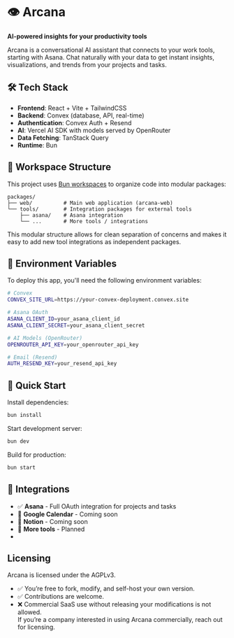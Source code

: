 # 👁️ Arcana

**AI-powered insights for your productivity tools**

Arcana is a conversational AI assistant that connects to your work tools, starting with Asana. Chat naturally with your data to get instant insights, visualizations, and trends from your projects and tasks.

## 🛠 Tech Stack

- **Frontend**: React + Vite + TailwindCSS
- **Backend**: Convex (database, API, real-time)
- **Authentication**: Convex Auth + Resend
- **AI**: Vercel AI SDK with models served by OpenRouter
- **Data Fetching**: TanStack Query
- **Runtime**: Bun

## 📁 Workspace Structure

This project uses [Bun workspaces](https://bun.com/docs/install/workspaces) to organize code into modular packages:

```
packages/
├── web/          # Main web application (arcana-web)
└── tools/        # Integration packages for external tools
    ├── asana/    # Asana integration
    └── ...       # More tools / integrations
```

This modular structure allows for clean separation of concerns and makes it easy to add new tool integrations as independent packages.

## 🔧 Environment Variables

To deploy this app, you'll need the following environment variables:

```bash
# Convex
CONVEX_SITE_URL=https://your-convex-deployment.convex.site

# Asana OAuth
ASANA_CLIENT_ID=your_asana_client_id
ASANA_CLIENT_SECRET=your_asana_client_secret

# AI Models (OpenRouter)
OPENROUTER_API_KEY=your_openrouter_api_key

# Email (Resend)
AUTH_RESEND_KEY=your_resend_api_key
```

## 🚀 Quick Start

Install dependencies:
```bash
bun install
```

Start development server:
```bash
bun dev
```

Build for production:
```bash
bun start
```

## 🔗 Integrations

- ✅ **Asana** - Full OAuth integration for projects and tasks
- 🚧 **Google Calendar** - Coming soon
- 🚧 **Notion** - Coming soon
- 🚧 **More tools** - Planned
- 

## Licensing

Arcana is licensed under the AGPLv3.  
- ✅ You’re free to fork, modify, and self-host your own version.  
- ✅ Contributions are welcome.  
- ❌ Commercial SaaS use without releasing your modifications is not allowed.  
If you’re a company interested in using Arcana commercially, reach out for licensing.
